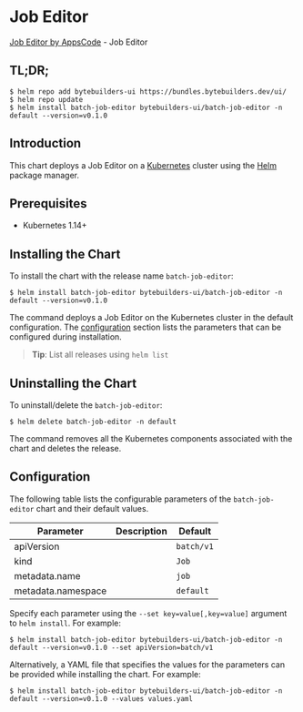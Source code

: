 # Job Editor

[Job Editor by AppsCode](https://byte.builders) - Job Editor

## TL;DR;

```console
$ helm repo add bytebuilders-ui https://bundles.bytebuilders.dev/ui/
$ helm repo update
$ helm install batch-job-editor bytebuilders-ui/batch-job-editor -n default --version=v0.1.0
```

## Introduction

This chart deploys a Job Editor on a [Kubernetes](http://kubernetes.io) cluster using the [Helm](https://helm.sh) package manager.

## Prerequisites

- Kubernetes 1.14+

## Installing the Chart

To install the chart with the release name `batch-job-editor`:

```console
$ helm install batch-job-editor bytebuilders-ui/batch-job-editor -n default --version=v0.1.0
```

The command deploys a Job Editor on the Kubernetes cluster in the default configuration. The [configuration](#configuration) section lists the parameters that can be configured during installation.

> **Tip**: List all releases using `helm list`

## Uninstalling the Chart

To uninstall/delete the `batch-job-editor`:

```console
$ helm delete batch-job-editor -n default
```

The command removes all the Kubernetes components associated with the chart and deletes the release.

## Configuration

The following table lists the configurable parameters of the `batch-job-editor` chart and their default values.

|     Parameter      | Description |  Default   |
|--------------------|-------------|------------|
| apiVersion         |             | `batch/v1` |
| kind               |             | `Job`      |
| metadata.name      |             | `job`      |
| metadata.namespace |             | `default`  |


Specify each parameter using the `--set key=value[,key=value]` argument to `helm install`. For example:

```console
$ helm install batch-job-editor bytebuilders-ui/batch-job-editor -n default --version=v0.1.0 --set apiVersion=batch/v1
```

Alternatively, a YAML file that specifies the values for the parameters can be provided while
installing the chart. For example:

```console
$ helm install batch-job-editor bytebuilders-ui/batch-job-editor -n default --version=v0.1.0 --values values.yaml
```
